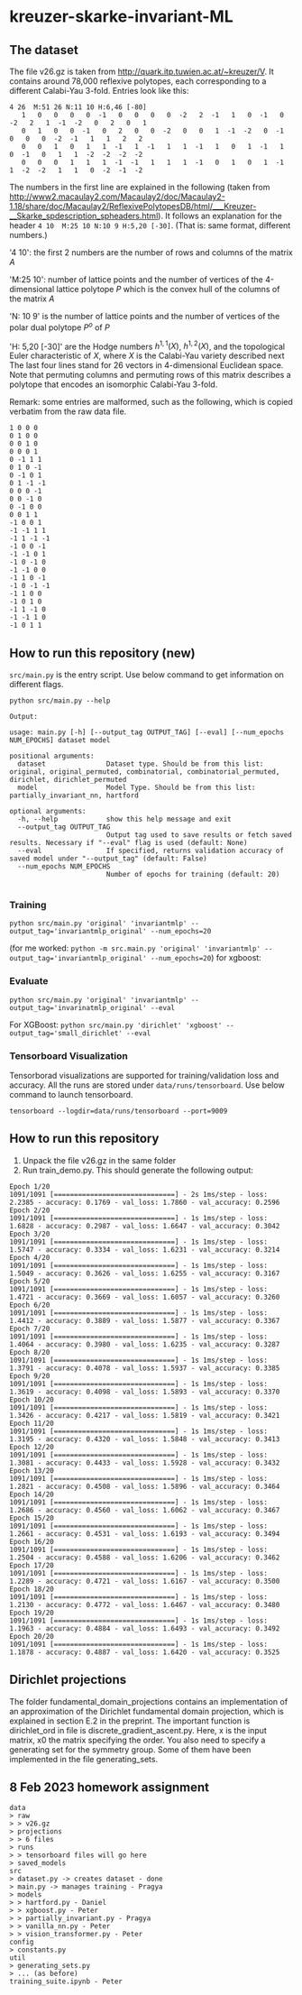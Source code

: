 # kreuzer-skarke-invariant-ML

## The dataset

The file v26.gz is taken from http://quark.itp.tuwien.ac.at/~kreuzer/V. It contains around 78,000 reflexive polytopes, each corresponding to a different Calabi-Yau 3-fold.
Entries look like this:

```
4 26  M:51 26 N:11 10 H:6,46 [-80]
   1   0   0   0   0  -1   0   0   0   0  -2   2  -1   1   0  -1   0  -2   2   1  -1  -2   0   2   0   1
   0   1   0   0  -1   0   2   0   0  -2   0   0   1  -1  -2   0  -1   0   0   0  -2  -1   1   1   2   2
   0   0   1   0   1   1  -1   1  -1   1   1  -1   1   0   1  -1   1   0  -1   0   1   1  -2  -2  -2  -2
   0   0   0   1   1   1  -1  -1   1   1   1  -1   0   1   0   1  -1   1  -2  -2   1   1   0  -2  -1  -2
```

The numbers in the first line are explained in the following (taken from http://www2.macaulay2.com/Macaulay2/doc/Macaulay2-1.18/share/doc/Macaulay2/ReflexivePolytopesDB/html/___Kreuzer-__Skarke_spdescription_spheaders.html).
It follows an explanation for the header `4 10  M:25 10 N:10 9 H:5,20 [-30]`. (That is: same format, different numbers.)
            
'4 10': the first 2 numbers are the number of rows and columns of the matrix $A$            
            
'M:25 10': number of lattice points and the number of vertices of the 4-dimensional lattice polytope $P$ which is the convex hull of the columns of the matrix $A$            
            
'N: 10 9' is the number of lattice points and the number of vertices of the polar dual polytope $P^o$ of $P$            
            
'H: 5,20 [-30]' are the Hodge numbers $h^{1,1}(X)$, $h^{1,2}(X)$, and the topological Euler characteristic of $X$, where $X$ is the Calabi-Yau variety described next            
The last four lines stand for 26 vectors in 4-dimensional Euclidean space.
Note that permuting columns and permuting rows of this matrix describes a polytope that encodes an isomorphic Calabi-Yau 3-fold.

Remark:
some entries are malformed, such as the following, which is copied verbatim from the raw data file.

```26 4  M:28 26 N:30 26 H:24,22 [4]
1 0 0 0 
0 1 0 0 
0 0 1 0 
0 0 0 1 
0 -1 1 1 
0 1 0 -1 
0 -1 0 1 
0 1 -1 -1 
0 0 0 -1 
0 0 -1 0 
0 -1 0 0 
0 0 1 1 
-1 0 0 1 
-1 -1 1 1 
-1 1 -1 -1 
-1 0 0 -1 
-1 -1 0 1 
-1 0 -1 0 
-1 -1 0 0 
-1 1 0 -1 
-1 0 -1 -1 
-1 1 0 0 
-1 0 1 0 
-1 1 -1 0 
-1 -1 1 0 
-1 0 1 1 
```
## How to run this repository (new)
```src/main.py``` is the entry script. Use below command to get information on different flags.   

```python src/main.py --help```

```commandline
Output:

usage: main.py [-h] [--output_tag OUTPUT_TAG] [--eval] [--num_epochs NUM_EPOCHS] dataset model

positional arguments:
  dataset               Dataset type. Should be from this list: original, original_permuted, combinatorial, combinatorial_permuted, dirichlet, dirichlet_permuted
  model                 Model Type. Should be from this list: partially_invariant_nn, hartford

optional arguments:
  -h, --help            show this help message and exit
  --output_tag OUTPUT_TAG
                        Output tag used to save results or fetch saved results. Necessary if "--eval" flag is used (default: None)
  --eval                If specified, returns validation accuracy of saved model under "--output_tag" (default: False)
  --num_epochs NUM_EPOCHS
                        Number of epochs for training (default: 20)


```
### Training

```python src/main.py 'original' 'invariantmlp' --output_tag='invariantmlp_original' --num_epochs=20```

(for me worked: ```python -m src.main.py 'original' 'invariantmlp' --output_tag='invariantmlp_original' --num_epochs=20```)
for xgboost: 


### Evaluate

```python src/main.py 'original' 'invariantmlp' --output_tag='invarinatmlp_original' --eval```

For XGBoost:  ```python src/main.py 'dirichlet' 'xgboost' --output_tag='small_dirichlet' --eval```

### Tensorboard Visualization

Tensorborad visualizations are supported for training/validation loss and accuracy. All the runs are stored under ```data/runs/tensorboard```. Use below command to launch tensorboard.  

```tensorboard --logdir=data/runs/tensorboard --port=9009```

## How to run this repository

1. Unpack the file v26.gz in the same folder
2. Run train_demo.py. This should generate the following output:

```
Epoch 1/20
1091/1091 [==============================] - 2s 1ms/step - loss: 2.2385 - accuracy: 0.1769 - val_loss: 1.7860 - val_accuracy: 0.2596
Epoch 2/20
1091/1091 [==============================] - 1s 1ms/step - loss: 1.6828 - accuracy: 0.2987 - val_loss: 1.6647 - val_accuracy: 0.3042
Epoch 3/20
1091/1091 [==============================] - 1s 1ms/step - loss: 1.5747 - accuracy: 0.3334 - val_loss: 1.6231 - val_accuracy: 0.3214
Epoch 4/20
1091/1091 [==============================] - 1s 1ms/step - loss: 1.5049 - accuracy: 0.3626 - val_loss: 1.6255 - val_accuracy: 0.3167
Epoch 5/20
1091/1091 [==============================] - 1s 1ms/step - loss: 1.4721 - accuracy: 0.3669 - val_loss: 1.6057 - val_accuracy: 0.3260
Epoch 6/20
1091/1091 [==============================] - 1s 1ms/step - loss: 1.4412 - accuracy: 0.3889 - val_loss: 1.5877 - val_accuracy: 0.3367
Epoch 7/20
1091/1091 [==============================] - 1s 1ms/step - loss: 1.4064 - accuracy: 0.3980 - val_loss: 1.6235 - val_accuracy: 0.3287
Epoch 8/20
1091/1091 [==============================] - 1s 1ms/step - loss: 1.3791 - accuracy: 0.4078 - val_loss: 1.5937 - val_accuracy: 0.3385
Epoch 9/20
1091/1091 [==============================] - 1s 1ms/step - loss: 1.3619 - accuracy: 0.4098 - val_loss: 1.5893 - val_accuracy: 0.3370
Epoch 10/20
1091/1091 [==============================] - 1s 1ms/step - loss: 1.3426 - accuracy: 0.4217 - val_loss: 1.5819 - val_accuracy: 0.3421
Epoch 11/20
1091/1091 [==============================] - 1s 1ms/step - loss: 1.3195 - accuracy: 0.4320 - val_loss: 1.5848 - val_accuracy: 0.3413
Epoch 12/20
1091/1091 [==============================] - 1s 1ms/step - loss: 1.3081 - accuracy: 0.4433 - val_loss: 1.5928 - val_accuracy: 0.3432
Epoch 13/20
1091/1091 [==============================] - 1s 1ms/step - loss: 1.2821 - accuracy: 0.4508 - val_loss: 1.5896 - val_accuracy: 0.3464
Epoch 14/20
1091/1091 [==============================] - 1s 1ms/step - loss: 1.2686 - accuracy: 0.4560 - val_loss: 1.6062 - val_accuracy: 0.3467
Epoch 15/20
1091/1091 [==============================] - 1s 1ms/step - loss: 1.2661 - accuracy: 0.4531 - val_loss: 1.6193 - val_accuracy: 0.3494
Epoch 16/20
1091/1091 [==============================] - 1s 1ms/step - loss: 1.2504 - accuracy: 0.4588 - val_loss: 1.6206 - val_accuracy: 0.3462
Epoch 17/20
1091/1091 [==============================] - 1s 1ms/step - loss: 1.2289 - accuracy: 0.4721 - val_loss: 1.6167 - val_accuracy: 0.3500
Epoch 18/20
1091/1091 [==============================] - 1s 1ms/step - loss: 1.2130 - accuracy: 0.4772 - val_loss: 1.6467 - val_accuracy: 0.3480
Epoch 19/20
1091/1091 [==============================] - 1s 1ms/step - loss: 1.1963 - accuracy: 0.4884 - val_loss: 1.6493 - val_accuracy: 0.3492
Epoch 20/20
1091/1091 [==============================] - 1s 1ms/step - loss: 1.1878 - accuracy: 0.4887 - val_loss: 1.6420 - val_accuracy: 0.3525
```

## Dirichlet projections
The folder fundamental_domain_projections contains an implementation of an approximation of the Dirichlet fundamental domain projection, which is explained in section E.2 in the preprint. The important function is dirichlet_ord in file is discrete_gradient_ascent.py. Here, x is the input matrix, x0 the matrix specifying the order. You also need to specify a generating set for the symmetry group. Some of them have been implemented in the file generating_sets.

## 8 Feb 2023 homework assignment

```
data
> raw
> > v26.gz
> projections
> > 6 files
> runs
> > tensorboard files will go here
> saved_models
src
> dataset.py -> creates dataset - done
> main.py -> manages training - Pragya
> models
> > hartford.py - Daniel
> > xgboost.py - Peter
> > partially_invariant.py - Pragya
> > vanilla_nn.py - Peter
> > vision_transformer.py - Peter
config
> constants.py
util
> generating_sets.py
> ... (as before)
training_suite.ipynb - Peter
```